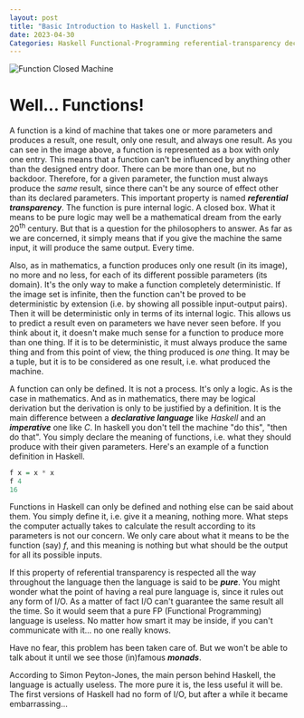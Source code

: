 ```yaml
---
layout: post
title: "Basic Introduction to Haskell 1. Functions"
date: 2023-04-30
Categories: Haskell Functional-Programming referential-transparency declarative-language imperative-language pure-functional-language
---
```

![Function Closed Machine](https://bucephal.github.io/learn_Haskell/docs/assets/images/Function_machine2.svg)

# Well... Functions!

A function is a kind of machine that takes one or more parameters and produces a result, one result, only one result, and always one result. As you can see in the image above, a function is represented as a box with only one entry. This means that a function can't be influenced by anything other than the designed entry door. There can be more than one, but no backdoor. Therefore, for a given parameter, the function must always produce the _same_ result, since there can't be any source of effect other than its declared parameters. This important property is named **_referential transparency_**. The function is pure internal logic. A closed box. What it means to be pure logic may well be a mathematical dream from the early 20<sup>th</sup> century. But that is a question for the philosophers to answer. As far as we are concerned, it simply means that if you give the machine the same input, it will produce the same output. Every time.

Also, as in mathematics, a function produces only one result (in its image), no more and no less, for each of its different possible parameters (its domain). It's the only way to make a function completely deterministic. If the image set is infinite, then the function can't be proved to be deterministic by extension (i.e. by showing all possible input-output pairs). Then it will be deterministic only in terms of its internal logic. This allows us to predict a result even on parameters we have never seen before. If you think about it, it doesn't make much sense for a function to produce more than one thing. If it is to be deterministic, it must always produce the same thing and from this point of view, the thing produced is _one_ thing. It may be a tuple, but it is to be considered as one result, i.e. what produced the machine.

A function can only be defined. It is not a process. It's only a logic. As is the case in mathematics. And as in mathematics, there may be logical derivation but the derivation is only to be justified by a definition. It is the main difference between a **_declarative language_** like _Haskell_ and an **_imperative_** one like _C_. In haskell you don't tell the machine "do this", "then do that". You simply declare the meaning of functions, i.e. what they should produce with their given parameters.
Here's an example of a function definition in Haskell.

```haskell
f x = x * x
f 4
16
```

Functions in Haskell can only be defined and nothing else can be said about them. You simply define it, i.e. give it a meaning, nothing more. What steps the computer actually takes to calculate the result according to its parameters is not our concern. We only care about what it means to be the function (say) _f_, and this meaning is nothing but what should be the output for all its possible inputs.

If this property of referential transparency is respected all the way throughout the language then the language is said to be **_pure_**. You might wonder what the point of having a real pure language is, since it rules out any form of I/O. As a matter of fact I/O can't guarantee the same result all the time. So it would seem that a pure FP (Functional Programming) language is useless. No matter how smart it may be inside, if you can't communicate with it... no one really knows.

Have no fear, this problem has been taken care of. But we won't be able to talk about it until we see those (in)famous **_monads_**. 

According to Simon Peyton-Jones, the main person behind Haskell, the language is actually useless. The more pure it is, the less useful it will be. The first versions of Haskell had no form of I/O, but after a while it became embarrassing... 
